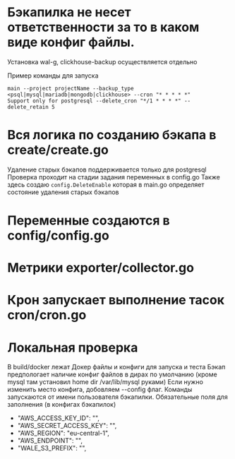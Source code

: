 # Бэкапилка не несет ответственности за то в каком виде конфиг файлы.
Установка wal-g, clickhouse-backup осуществляется отдельно

Пример команды для запуска 
```
main --project projectName --backup_type <psql|mysql|mariadb|mongodb|clickhouse> --cron "* * * * *" 
Support only for postgresql --delete_cron "*/1 * * * *" --delete_retain 5
```

# Вся логика по созданию бэкапа в create/create.go
Удаление старых бэкапов поддерживается только для postgresql
Проверка проходит на стадии задания переменных в config.go
Также здесь создаю `config.DeleteEnable` которая в main.go определяет состояние удаления старых бэкапов

# Переменные создаются в config/config.go

# Метрики exporter/collector.go

# Крон запускает выполнение тасок cron/cron.go

# Локальная проверка
В build/docker лежат Докер файлы и конфиги для запуска и теста
Бэкап предпологает наличие конфиг файлов в дирах по умолчанию (кроме mysql там установил home dir /var/lib/mysql руками)
Если нужно изменить место конфига, добовляем --config флаг.
Команды запускаются от имени пользователя бэкапилки.
Обязательные поля для заполнения (в конфигах бэкапилок)
- "AWS_ACCESS_KEY_ID": "",
- "AWS_SECRET_ACCESS_KEY": "",
- "AWS_REGION": "eu-central-1",
- "AWS_ENDPOINT": "",
- "WALE_S3_PREFIX": "",

